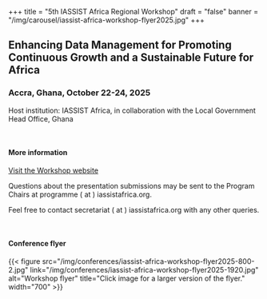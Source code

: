 +++
title = "5th IASSIST Africa Regional Workshop"
draft = "false"
banner = "/img/carousel/iassist-africa-workshop-flyer2025.jpg"
+++
<!--
{{< figure src="/img/conferences/iassist-africa-workshop-flyer2025-800-2.jpg" alt="IASSIST Africa Regional Workshop 2025 flyer" title="" width="700" >}}
-->
## Enhancing Data Management for Promoting Continuous Growth and a Sustainable Future for Africa

### Accra, Ghana, October 22-24, 2025

Host institution: IASSIST Africa, in collaboration with the Local Government Head Office, Ghana

<br />

#### More information

<a class="btn btn-template-main" href="http://iassistafrica.org/" target="_blank" title="Opens to a new tab">Visit the Workshop website</a>

Questions about the presentation submissions may be sent to the Program Chairs at programme ( at ) iassistafrica.org.

Feel free to contact secretariat ( at ) iassistafrica.org with any other queries. 

<br />

#### Conference flyer

{{< figure src="/img/conferences/iassist-africa-workshop-flyer2025-800-2.jpg" link="/img/conferences/iassist-africa-workshop-flyer2025-1920.jpg" alt="Workshop flyer" title="Click image for a larger version of the flyer." width="700" >}}

<!--
<a class="btn btn-template-main" href="https://zenodo.org/communities/iassist-africa-2023?q=&l=list&p=1&s=10&sort=conference-desc" target="_blank" title="Opens to a new tab">Presentations on Zenodo</a>
-->

<br />